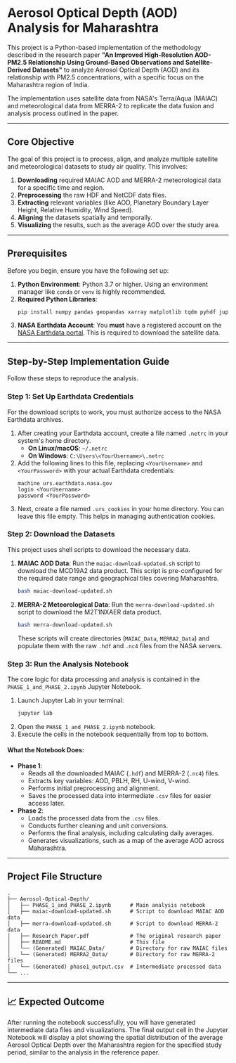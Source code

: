 # Aerosol Optical Depth (AOD) Analysis for Maharashtra

This project is a Python-based implementation of the methodology described in the research paper **"An Improved High-Resolution AOD-PM2.5 Relationship Using Ground-Based Observations and Satellite-Derived Datasets"** to analyze Aerosol Optical Depth (AOD) and its relationship with PM2.5 concentrations, with a specific focus on the Maharashtra region of India.

The implementation uses satellite data from NASA's Terra/Aqua (MAIAC) and meteorological data from MERRA-2 to replicate the data fusion and analysis process outlined in the paper.

---

## Core Objective

The goal of this project is to process, align, and analyze multiple satellite and meteorological datasets to study air quality. This involves:
1.  **Downloading** required MAIAC AOD and MERRA-2 meteorological data for a specific time and region.
2.  **Preprocessing** the raw HDF and NetCDF data files.
3.  **Extracting** relevant variables (like AOD, Planetary Boundary Layer Height, Relative Humidity, Wind Speed).
4.  **Aligning** the datasets spatially and temporally.
5.  **Visualizing** the results, such as the average AOD over the study area.

---

## Prerequisites

Before you begin, ensure you have the following set up:

1.  **Python Environment**: Python 3.7 or higher. Using an environment manager like `conda` or `venv` is highly recommended.
2.  **Required Python Libraries**:
    ```bash
    pip install numpy pandas geopandas xarray matplotlib tqdm pyhdf jupyterlab
    ```
3.  **NASA Earthdata Account**: You **must** have a registered account on the [NASA Earthdata portal](https://urs.earthdata.nasa.gov/users/new). This is required to download the satellite data.

---

## Step-by-Step Implementation Guide

Follow these steps to reproduce the analysis.

### Step 1: Set Up Earthdata Credentials

For the download scripts to work, you must authorize access to the NASA Earthdata archives.

1.  After creating your Earthdata account, create a file named `.netrc` in your system's home directory.
    * **On Linux/macOS**: `~/.netrc`
    * **On Windows**: `C:\Users\<YourUsername>\.netrc`
2.  Add the following lines to this file, replacing `<YourUsername>` and `<YourPassword>` with your actual Earthdata credentials:
    ```
    machine urs.earthdata.nasa.gov
    login <YourUsername>
    password <YourPassword>
    ```
3.  Next, create a file named `.urs_cookies` in your home directory. You can leave this file empty. This helps in managing authentication cookies.

### Step 2: Download the Datasets

This project uses shell scripts to download the necessary data.

1.  **MAIAC AOD Data**: Run the `maiac-download-updated.sh` script to download the MCD19A2 data product. This script is pre-configured for the required date range and geographical tiles covering Maharashtra.
    ```bash
    bash maiac-download-updated.sh
    ```
2.  **MERRA-2 Meteorological Data**: Run the `merra-download-updated.sh` script to download the M2T1NXAER data product.
    ```bash
    bash merra-download-updated.sh
    ```
    These scripts will create directories (`MAIAC_Data`, `MERRA2_Data`) and populate them with the raw `.hdf` and `.nc4` files from the NASA servers.

### Step 3: Run the Analysis Notebook

The core logic for data processing and analysis is contained in the `PHASE_1_and_PHASE_2.ipynb` Jupyter Notebook.

1.  Launch Jupyter Lab in your terminal:
    ```bash
    jupyter lab
    ```
2.  Open the `PHASE_1_and_PHASE_2.ipynb` notebook.
3.  Execute the cells in the notebook sequentially from top to bottom.

#### What the Notebook Does:
* **Phase 1**:
    * Reads all the downloaded MAIAC (`.hdf`) and MERRA-2 (`.nc4`) files.
    * Extracts key variables: AOD, PBLH, RH, U-wind, V-wind.
    * Performs initial preprocessing and alignment.
    * Saves the processed data into intermediate `.csv` files for easier access later.
* **Phase 2**:
    * Loads the processed data from the `.csv` files.
    * Conducts further cleaning and unit conversions.
    * Performs the final analysis, including calculating daily averages.
    * Generates visualizations, such as a map of the average AOD across Maharashtra.

---

## Project File Structure

```
.
├── Aerosol-Optical-Depth/
│   ├── PHASE_1_and_PHASE_2.ipynb      # Main analysis notebook
│   ├── maiac-download-updated.sh      # Script to download MAIAC AOD data
│   ├── merra-download-updated.sh      # Script to download MERRA-2 data
│   ├── Research Paper.pdf             # The original research paper
│   ├── README.md                      # This file
│   └── (Generated) MAIAC_Data/        # Directory for raw MAIAC files
│   └── (Generated) MERRA2_Data/       # Directory for raw MERRA-2 files
│   └── (Generated) phase1_output.csv  # Intermediate processed data
└── ...
```

---

## 📈 Expected Outcome

After running the notebook successfully, you will have generated intermediate data files and visualizations. The final output cell in the Jupyter Notebook will display a plot showing the spatial distribution of the average Aerosol Optical Depth over the Maharashtra region for the specified study period, similar to the analysis in the reference paper.
